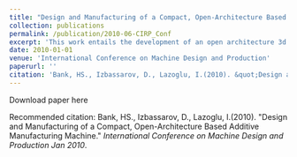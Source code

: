 ```yaml
---
title: "Design and Manufacturing of a Compact, Open-Architecture Based Additive Manufacturing Machine"
collection: publications
permalink: /publication/2010-06-CIRP_Conf
excerpt: 'This work entails the development of an open architecture 3d printer.'
date: 2010-01-01
venue: 'International Conference on Machine Design and Production'
paperurl: ''
citation: 'Bank, HS., Izbassarov, D., Lazoglu, I.(2010). &quot;Design and Manufacturing of a Compact, Open-Architecture Based Additive Manufacturing Machine.&quot; <i>International Conference on Machine Design and Production Jan 2010</i>.'
---
```


Download paper here

Recommended citation: Bank, HS., Izbassarov, D., Lazoglu, I.(2010). &quot;Design and Manufacturing of a Compact, Open-Architecture Based Additive Manufacturing Machine.&quot; <i>International Conference on Machine Design and Production Jan 2010</i>.